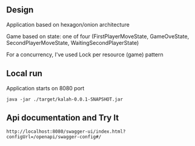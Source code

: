 ## Design
Application based on hexagon/onion architecture

Game based on state: one of four (FirstPlayerMoveState, GameOveState, SecondPlayerMoveState, WaitingSecondPlayerState)

For a concurrency, I've used Lock per resource (game) pattern

## Local run
Application starts on 8080 port

```java -jar ./target/kalah-0.0.1-SNAPSHOT.jar``` 

## Api documentation and Try It
```http://localhost:8080/swagger-ui/index.html?configUrl=/openapi/swagger-config#/```

